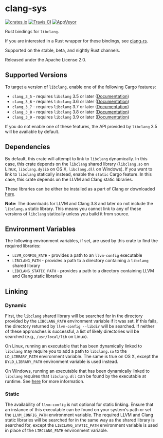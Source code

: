 # clang-sys

[![crates.io](https://img.shields.io/crates/v/clang-sys.svg)](https://crates.io/crates/clang-sys)
[![Travis CI](https://travis-ci.org/KyleMayes/clang-sys.svg?branch=master)](https://travis-ci.org/KyleMayes/clang-sys)
[![AppVeyor](https://ci.appveyor.com/api/projects/status/7tv5mjyg55rof356?svg=true)](https://ci.appveyor.com/project/KyleMayes/clang-sys-vtvy5)

Rust bindings for `libclang`.

If you are interested in a Rust wrapper for these bindings, see
[clang-rs](https://github.com/KyleMayes/clang-rs).

Supported on the stable, beta, and nightly Rust channels.

Released under the Apache License 2.0.

## Supported Versions

To target a version of `libclang`, enable one of the following Cargo features:

* `clang_3_5` - requires `libclang` 3.5 or later
  ([Documentation](https://kylemayes.github.io/clang-sys/3_5/clang_sys))
* `clang_3_6` - requires `libclang` 3.6 or later
  ([Documentation](https://kylemayes.github.io/clang-sys/3_6/clang_sys))
* `clang_3_7` - requires `libclang` 3.7 or later
  ([Documentation](https://kylemayes.github.io/clang-sys/3_7/clang_sys))
* `clang_3_8` - requires `libclang` 3.8 or later
  ([Documentation](https://kylemayes.github.io/clang-sys/3_8/clang_sys))
* `clang_3_9` - requires `libclang` 3.9 or later
  ([Documentation](https://kylemayes.github.io/clang-sys/3_9/clang_sys))

If you do not enable one of these features, the API provided by `libclang` 3.5 will be available by
default.

## Dependencies

By default, this crate will attempt to link to `libclang` dynamically. In this case, this crate
depends on the `libclang` shared library (`libclang.so` on Linux, `libclang.dylib` on OS X,
`libclang.dll` on Windows). If you want to link to `libclang` statically instead, enable the
`static` Cargo feature. In this case, this crate depends on the LLVM and Clang static libraries.

These libraries can be either be installed as a part of Clang or downloaded
[here](http://llvm.org/releases/download.html).

**Note:** The downloads for LLVM and Clang 3.8 and later do not include the `libclang.a` static
library. This means you cannot link to any of these versions of `libclang` statically unless you
build it from source.

## Environment Variables

The following environment variables, if set, are used by this crate to find the required libraries:

* `LLVM_CONFIG_PATH` - provides a path to an `llvm-config` executable
* `LIBCLANG_PATH` - provides a path to a directory containing a `libclang` shared library
* `LIBCLANG_STATIC_PATH` - provides a path to a directory containing LLVM and Clang static libraries

## Linking

### Dynamic

First, the `libclang` shared library will be searched for in the directory provided by the
`LIBCLANG_PATH` environment variable if it was set. If this fails, the directory returned by
`llvm-config --libdir` will be searched. If neither of these approaches is successful, a list of
likely directories will be searched (e.g., `/usr/local/lib` on Linux).

On Linux, running an executable that has been dynamically linked to `libclang` may require you to
add a path to `libclang.so` to the `LD_LIBRARY_PATH` environment variable. The same is true on OS
X, except the `DYLD_LIBRARY_PATH` environment variable is used instead.

On Windows, running an executable that has been dynamically linked to `libclang` requires that
`libclang.dll` can be found by the executable at runtime. See
[here](https://msdn.microsoft.com/en-us/library/7d83bc18.aspx) for more information.

### Static

The availability of `llvm-config` is not optional for static linking. Ensure that an instance of
this executable can be found on your system's path or set the `LLVM_CONFIG_PATH` environment
variable. The required LLVM and Clang static libraries will be searched for in the same way as the
shared library is searched for, except the `LIBCLANG_STATIC_PATH` environment variable is used in
place of the `LIBCLANG_PATH` environment variable.
